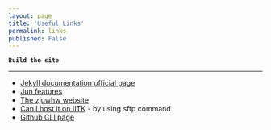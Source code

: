 ```yaml
---
layout: page
title: 'Useful Links'
permalink: links
published: False
---
```


**`Build the site`**

----
- [Jekyll documentation official page](https://jekyllrb.com/)
- [Jun features](https://jun711.github.io/)
- [The zjuwhw website](https://zjuwhw.github.io/)
- [Can I host it on IITK](https://jekyllrb.com/docs/deployment/manual/#ftp) - by using sftp command
- [Github CLI page](https://cli.github.com/manual/)